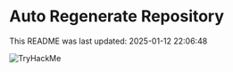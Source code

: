 # Auto Regenerate Repository

This README was last updated: 2025-01-12 22:06:48

 ![TryHackMe](https://tryhackme.com/badge/533634)
